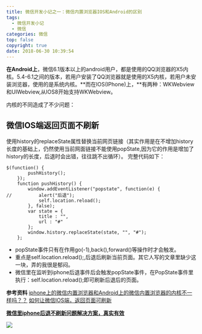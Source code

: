 ```yaml
---
title: 微信开发小记之一：微信内置浏览器IOS和Android的区别
tags:
  - 微信开发小记
  - 微信
categories: 微信
top: false
copyright: true
date: 2018-06-30 10:39:54
---
```

**在Android上**，微信6.1版本以上的android用户，都是使用的QQ浏览器的X5内核。5.4-6.1之间的版本，若用户安装了QQ浏览器就是使用的X5内核，若用户未安装浏览器，使用的是系统内核。**而在IOS(IPhone)上，**有两种：WKWebview和UIWebview,从IOS8开始支持WKWebview。
<!--more-->

内核的不同造成了不少问题：
## 微信IOS端返回页面不刷新
使用history的replaceState属性替换当前网页链接（其实作用是在不增加history长度的基础上，仍然使用当前网面链接不能使用popState,因为它的作用是增加了history的长度，后退时会出错，往往跳不出循环）。 
完整代码如下：
```
$(function() {
        pushHistory();
    });
    function pushHistory() {
        window.addEventListener("popstate", function(e) {
//          alert("后退");
            self.location.reload();
        }, false);
        var state = {
            title : "",
            url : "#"
        };
        window.history.replaceState(state, "", "#");
    };
```
* popState事件只有在作用go(-1),back(),forward()等操作时才会触发。
* 重点是self.location.reload();,后退后刷新当前页面。其它人写的文章里缺少这一块，弄的我很是郁闷。 
* 微信里在监听到iphone后退事件后会触发popState事件，在PopState事件里执行：self.location.reload();即可刷新后退后的页面。

**参考资料**
[iphone上的微信内置浏览器和Android上的微信内置浏览器的内核不一样吗？？](https://www.zhihu.com/question/26489550)
[如何让微信IOS端，返回页面可刷新](https://zhuanlan.zhihu.com/p/26733114)

**[微信里iphone后退不刷新问题解决方案，真实有效](https://blog.csdn.net/achenyuan/article/details/77769992)**

![](http://oankigr4l.bkt.clouddn.com/wexin.png)
